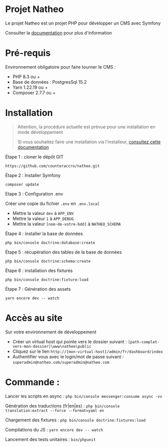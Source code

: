 # Projet Natheo

Le projet Natheo est un projet PHP pour développer un CMS avec Symfony

Consulter la [documentation](https://counteraccro.github.io/natheo.doc/) pour plus d'information

# Pré-requis

Environnement obligatoire pour faire tourner le CMS :
* PHP 8.3 ou +
* Base de données : PostgresSql 15.2
* Yarn 1.22.19 ou +
* Composer 2.7.7 ou +

# Installation

> Attention, la procédure actuelle est prévue pour une installation en mode développement
> 
> Si vous souhaitez faire une installation via l'installeur, [consultez cette documentation](https://counteraccro.github.io/natheo.doc/Docs/Installation/install-prod.html)

Étape 1 : cloner le dépôt GIT

```https://github.com/counteraccro/natheo.git```

Étape 2 : Installer Symfony

```composer update```

Etape 3 : Configuration .env

Créer une copie du fichier ```.env``` en ```.env.local```

* Mettre la valeur ```dev``` à  ```APP_ENV```
* Mettre la valeur ```1``` à ```APP_DEBUG```
* Mettre la valeur ```[nom-de-votre-bdd]``` à ```NATHEO_SCHEMA```

Étape 4 : installer la base de données

```php bin/console doctrine:database:create```

Étape 5 : récupération des tables de la base de données

```php bin/console doctrine:schema:create```

Étape 6 : installation des fixtures

```php bin/console doctrine:fixture:load```

Étape 7 : Génération des assets

```yarn encore dev -- watch```

# Accès au site
Sur votre environnement de développement
* Créer un virtual host qui pointe vers le dossier suivant : ```[path-complet-vers-mon-dossier]\www\natheo\public```
* Cliquez sur le lien ```http://[mon-virtual-host]/admin/fr/dashboard/index```
* Authentifier vous avec le login/mot de passe suivant : ```superadmin@natheo.com/superadmin@natheo.com```

# Commande : 

Lancer les scripts en async : ```php bin/console messenger:consume async -vv```

Génération des traductions (fr|en|es) : ```php bin/console translation:extract --force --format=yaml en```

Chargement des fixtures : ```php bin/console doctrine:fixtures:load```

Compilations du JS : ```yarn encore dev -- watch```

Lancement des tests unitaires : ```bin/phpunit ```
